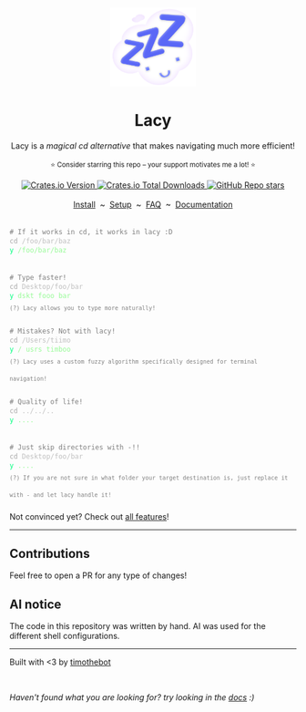 
<div align="center">
<img src="./docs/assets/lacy_logo.png" width="150">
<h1>Lacy</h1>

Lacy is a <i>magical cd alternative</i> that makes navigating much more efficient!
<br>
<br>
<sup>
⭐ Consider starring this repo – your support motivates me a lot! ⭐
</sup>
<div>
<a href="https://crates.io/crates/lacy">
  <img alt="Crates.io Version" src="https://img.shields.io/crates/v/lacy">
</a>
<a href="https://crates.io/crates/lacy">
  <img alt="Crates.io Total Downloads" src="https://img.shields.io/crates/d/lacy">
</a>
<a href="https://github.com/timothebot/lacy/">
  <img alt="GitHub Repo stars" src="https://img.shields.io/github/stars/timothebot/lacy">
</a>
</div>

<br>
<a href="https://lacy.tiimo.space/install">Install</a>
&nbsp;~&nbsp;
<a href="https://lacy.tiimo.space/setup">Setup</a>
&nbsp;~&nbsp;
<a href="https://lacy.tiimo.space/faq">FAQ</a>
&nbsp;~&nbsp;
<a href="https://lacy.tiimo.space/">Documentation</a>
</div>

<br>

<pre>
<code><span style="color: gray"># If it works in cd, it works in lacy :D</span>
<span style="color: darkgray">cd</span><span style="color: silver"> /foo/bar/baz</span>
<span style="color: springgreen">y</span><span style="color: palegreen"> /foo/bar/baz</span>


<span style="color: gray"># Type faster!</span>
<span style="color: darkgray">cd</span><span style="color: silver"> Desktop/foo/bar</span>
<span style="color: springgreen">y</span><span style="color: palegreen"> dskt fooo bar</span>
<sup style="color: gray; line-height: 30px;">(?) Lacy allows you to type more naturally!</sup>

<span style="color: gray"># Mistakes? Not with lacy!</span>
<span style="color: darkgray">cd</span><span style="color: silver"> /Users/tiimo</span>
<span style="color: springgreen">y</span><span style="color: palegreen"> / usrs timboo</span>
<sup style="color: gray; line-height: 30px;">(?) Lacy uses a custom fuzzy algorithm specifically designed for terminal navigation!</sup>

<span style="color: gray"># Quality of life!</span>
<span style="color: darkgray">cd</span><span style="color: silver"> ../../..</span>
<span style="color: springgreen">y</span><span style="color: palegreen"> ....</span>


<span style="color: gray"># Just skip directories with -!!</span>
<span style="color: darkgray">cd</span><span style="color: silver"> Desktop/foo/bar</span>
<span style="color: springgreen">y</span><span style="color: palegreen"> ....</span>
<sup style="color: gray; line-height: 30px;">(?) If you are not sure in what folder your target destination is, just replace it with - and let lacy handle it!</sup></code></pre>


Not convinced yet? Check out [all features](https://lacy.tiimo.space/features)!

---

## Contributions

Feel free to open a PR for any type of changes!

## AI notice

The code in this repository was written by hand. AI was used for the different shell configurations.

---

Built with <3 by [timothebot](https://github.com/timothebot)

<br>

*Haven't found what you are looking for? try looking in the [docs](https://lacy.tiimo.space/) :)*